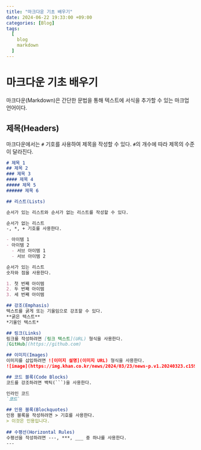 ```yaml
---
title: "마크다운 기초 배우기"
date: 2024-06-22 19:33:00 +09:00
categories: [Blog]
tags:
  [
    blog
    markdown
  ]
---
```


# 마크다운 기초 배우기

마크다운(Markdown)은 간단한 문법을 통해 텍스트에 서식을 추가할 수 있는 마크업 언어이다.

## 제목(Headers)

마크다운에서는 `#` 기호를 사용하여 제목을 작성할 수 있다. `#`의 개수에 따라 제목의 수준이 달라진다.

```markdown
# 제목 1
## 제목 2
### 제목 3
#### 제목 4
##### 제목 5
###### 제목 6

## 리스트(Lists)

순서가 있는 리스트와 순서가 없는 리스트를 작성할 수 있다.

순서가 없는 리스트
-, *, + 기호를 사용한다.

- 아이템 1
- 아이템 2
  - 서브 아이템 1
  - 서브 아이템 2

순서가 있는 리스트
숫자와 점을 사용한다.

1. 첫 번째 아이템
2. 두 번째 아이템
3. 세 번째 아이템

## 강조(Emphasis)
텍스트를 굵게 또는 기울임으로 강조할 수 있다.
**굵은 텍스트**
*기울인 텍스트*

## 링크(Links)
링크를 작성하려면 [링크 텍스트](URL) 형식을 사용한다.
[GitHub](https://github.com)

## 이미지(Images)
이미지를 삽입하려면 ![이미지 설명](이미지 URL) 형식을 사용한다.
![image](https://img.khan.co.kr/news/2024/03/23/news-p.v1.20240323.c159a4cab6f64473adf462d873e01e43_P1.jpg)

## 코드 블록(Code Blocks)
코드를 강조하려면 백틱(```)을 사용한다.

인라인 코드
`코드`

## 인용 블록(Blockquotes)
인용 블록을 작성하려면 > 기호를 사용한다.
> 이것은 인용입니다.
 
## 수평선(Horizontal Rules)
수평선을 작성하려면 ---, ***, ___ 중 하나를 사용한다.
---

